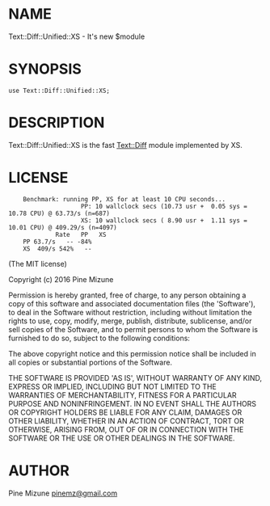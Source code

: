# NAME

Text::Diff::Unified::XS - It's new $module

# SYNOPSIS

    use Text::Diff::Unified::XS;

# DESCRIPTION

Text::Diff::Unified::XS is the fast [Text::Diff](https://metacpan.org/pod/Text::Diff) module implemented by XS.

# LICENSE

        Benchmark: running PP, XS for at least 10 CPU seconds...
                        PP: 10 wallclock secs (10.73 usr +  0.05 sys = 10.78 CPU) @ 63.73/s (n=687)
                        XS: 10 wallclock secs ( 8.90 usr +  1.11 sys = 10.01 CPU) @ 409.29/s (n=4097)
                 Rate   PP   XS
        PP 63.7/s   -- -84%
        XS  409/s 542%   --

(The MIT license)

Copyright (c) 2016 Pine Mizune

Permission is hereby granted, free of charge, to any person obtaining
a copy of this software and associated documentation files (the
'Software'), to deal in the Software without restriction, including
without limitation the rights to use, copy, modify, merge, publish,
distribute, sublicense, and/or sell copies of the Software, and to
permit persons to whom the Software is furnished to do so, subject to
the following conditions:

The above copyright notice and this permission notice shall be
included in all copies or substantial portions of the Software.

THE SOFTWARE IS PROVIDED 'AS IS', WITHOUT WARRANTY OF ANY KIND,
EXPRESS OR IMPLIED, INCLUDING BUT NOT LIMITED TO THE WARRANTIES OF
MERCHANTABILITY, FITNESS FOR A PARTICULAR PURPOSE AND NONINFRINGEMENT.
IN NO EVENT SHALL THE AUTHORS OR COPYRIGHT HOLDERS BE LIABLE FOR ANY
CLAIM, DAMAGES OR OTHER LIABILITY, WHETHER IN AN ACTION OF CONTRACT,
TORT OR OTHERWISE, ARISING FROM, OUT OF OR IN CONNECTION WITH THE
SOFTWARE OR THE USE OR OTHER DEALINGS IN THE SOFTWARE.

# AUTHOR

Pine Mizune <pinemz@gmail.com>

